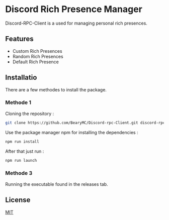# Discord Rich Presence Manager

Discord-RPC-Client is a used for managing personal rich presences.

## Features
* Custom Rich Presences
* Random Rich Presences
* Default Rich Presence

## Installatio
There are a few methodes to install the package. 
### Methode 1
Cloning the repository : 
```bash
git clone https://github.com/BearyMC/Discord-rpc-Client.git discord-rpc-client
```
Use the package manager npm for installing the dependencies : 

```bash
npm run install
```

After that just run :
```bash
npm run launch
```

### Methode 3
Running the executable found in the releases tab.

## License
[MIT](https://choosealicense.com/licenses/mit/)